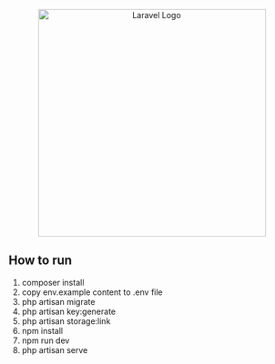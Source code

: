 <p align="center"><a href="https://laravel.com" target="_blank"><img src="https://raw.githubusercontent.com/laravel/art/master/logo-lockup/5%20SVG/2%20CMYK/1%20Full%20Color/laravel-logolockup-cmyk-red.svg" width="400" alt="Laravel Logo"></a></p>

## How to run
<ol>
    <li>composer install</li>
    <li>copy env.example content to .env file</li>
    <li>php artisan migrate</li>
    <li>php artisan key:generate</li>
    <li>php artisan storage:link</li>
    <li>npm install</li>
    <li>npm run dev</li>
    <li>php artisan serve</li>
</ol